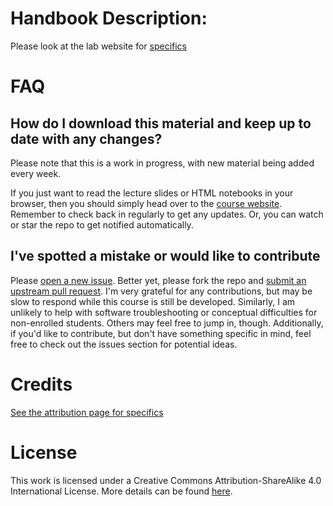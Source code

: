 # Handbook Description:



Please look at the lab website for [specifics](https://datascience4psych.github.io/DataScience4Psych)

# FAQ

## How do I download this material and keep up to date with any changes?

Please note that this is a work in progress, with new material being added every week. 

If you just want to read the lecture slides or HTML notebooks in your browser, then you should simply head over to the [course website](https://datascience4psych.github.io/DataScience4Psych). Remember to check back in regularly to get any updates. Or, you can watch or star the repo to get notified automatically.



## I've spotted a mistake or would like to contribute

Please [open a new issue](https://help.github.com/articles/creating-an-issue/). Better yet, please fork the repo and [submit an upstream pull request](https://help.github.com/articles/creating-a-pull-request-from-a-fork/). I'm very grateful for any contributions, but may be slow to respond while this course is still be developed. Similarly, I am unlikely to help with software troubleshooting or conceptual difficulties for non-enrolled students. Others may feel free to jump in, though. Additionally, if you'd like to contribute, but don't have something specific in mind, feel free to check out the issues section for potential ideas.

# Credits

[See the attribution page for specifics]( https://datascience4psych.github.io/DataScience4Psych/front-matter.html#attribution)


# License

This work is licensed under a Creative Commons Attribution-ShareAlike 4.0 International License. More details can be found [here](URL).
